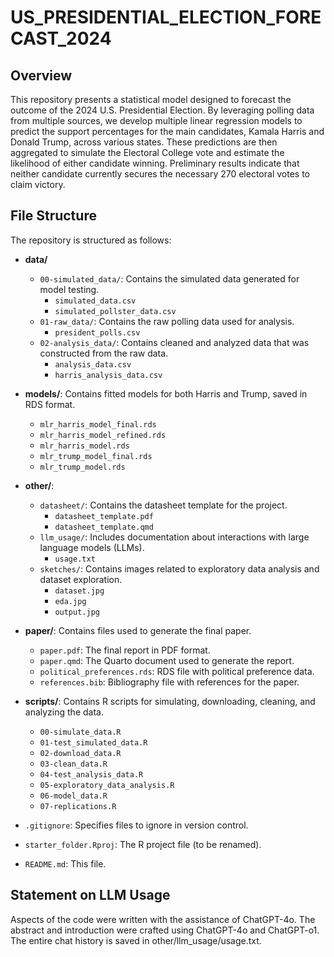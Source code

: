# US_PRESIDENTIAL_ELECTION_FORECAST_2024

## Overview

This repository presents a statistical model designed to forecast the outcome of the 2024 U.S. Presidential Election. By leveraging polling data from multiple sources, we develop multiple linear regression models to predict the support percentages for the main candidates, Kamala Harris and Donald Trump, across various states. These predictions are then aggregated to simulate the Electoral College vote and estimate the likelihood of either candidate winning. Preliminary results indicate that neither candidate currently secures the necessary 270 electoral votes to claim victory.

## File Structure

The repository is structured as follows:

- **data/**
  - `00-simulated_data/`: Contains the simulated data generated for model testing.
    - `simulated_data.csv`
    - `simulated_pollster_data.csv`
  - `01-raw_data/`: Contains the raw polling data used for analysis.
    - `president_polls.csv`
  - `02-analysis_data/`: Contains cleaned and analyzed data that was constructed from the raw data.
    - `analysis_data.csv`
    - `harris_analysis_data.csv`

- **models/**: Contains fitted models for both Harris and Trump, saved in RDS format.
  - `mlr_harris_model_final.rds`
  - `mlr_harris_model_refined.rds`
  - `mlr_harris_model.rds`
  - `mlr_trump_model_final.rds`
  - `mlr_trump_model.rds`

- **other/**:
  - `datasheet/`: Contains the datasheet template for the project.
    - `datasheet_template.pdf`
    - `datasheet_template.qmd`
  - `llm_usage/`: Includes documentation about interactions with large language models (LLMs).
    - `usage.txt`
  - `sketches/`: Contains images related to exploratory data analysis and dataset exploration.
    - `dataset.jpg`
    - `eda.jpg`
    - `output.jpg`

- **paper/**: Contains files used to generate the final paper.
  - `paper.pdf`: The final report in PDF format.
  - `paper.qmd`: The Quarto document used to generate the report.
  - `political_preferences.rds`: RDS file with political preference data.
  - `references.bib`: Bibliography file with references for the paper.

- **scripts/**: Contains R scripts for simulating, downloading, cleaning, and analyzing the data.
  - `00-simulate_data.R`
  - `01-test_simulated_data.R`
  - `02-download_data.R`
  - `03-clean_data.R`
  - `04-test_analysis_data.R`
  - `05-exploratory_data_analysis.R`
  - `06-model_data.R`
  - `07-replications.R`

- `.gitignore`: Specifies files to ignore in version control.
- `starter_folder.Rproj`: The R project file (to be renamed).
- `README.md`: This file.

## Statement on LLM Usage

Aspects of the code were written with the assistance of ChatGPT-4o. The abstract and introduction were crafted using ChatGPT-4o and ChatGPT-o1. The entire chat history is saved in other/llm_usage/usage.txt.
